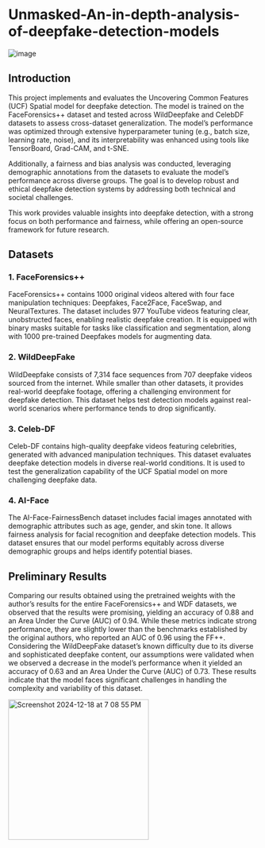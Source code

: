 # Unmasked-An-in-depth-analysis-of-deepfake-detection-models

![image](https://github.com/user-attachments/assets/a5adbe53-ee6a-4b10-855b-00dd66e04679)

## Introduction

This project implements and evaluates the Uncovering Common Features (UCF) Spatial model for deepfake detection. The model is trained on the FaceForensics++ dataset and tested across WildDeepfake and CelebDF datasets to assess cross-dataset generalization. The model’s performance was optimized through extensive hyperparameter tuning (e.g., batch size, learning rate, noise), and its interpretability was enhanced using tools like TensorBoard, Grad-CAM, and t-SNE.

Additionally, a fairness and bias analysis was conducted, leveraging demographic annotations from the datasets to evaluate the model’s performance across diverse groups. The goal is to develop robust and ethical deepfake detection systems by addressing both technical and societal challenges.

This work provides valuable insights into deepfake detection, with a strong focus on both performance and fairness, while offering an open-source framework for future research.

## Datasets
### 1. FaceForensics++
FaceForensics++ contains 1000 original videos altered with four face manipulation techniques: Deepfakes, Face2Face, FaceSwap, and NeuralTextures. The dataset includes 977 YouTube videos featuring clear, unobstructed faces, enabling realistic deepfake creation. It is equipped with binary masks suitable for tasks like classification and segmentation, along with 1000 pre-trained Deepfakes models for augmenting data.

### 2. WildDeepFake
WildDeepfake consists of 7,314 face sequences from 707 deepfake videos sourced from the internet. While smaller than other datasets, it provides real-world deepfake footage, offering a challenging environment for deepfake detection. This dataset helps test detection models against real-world scenarios where performance tends to drop significantly.

### 3. Celeb-DF
Celeb-DF contains high-quality deepfake videos featuring celebrities, generated with advanced manipulation techniques. This dataset evaluates deepfake detection models in diverse real-world conditions. It is used to test the generalization capability of the UCF Spatial model on more challenging deepfake data.

### 4. AI-Face
The AI-Face-FairnessBench dataset includes facial images annotated with demographic attributes such as age, gender, and skin tone. It allows fairness analysis for facial recognition and deepfake detection models. This dataset ensures that our model performs equitably across diverse demographic groups and helps identify potential biases.

## Preliminary Results
Comparing our results obtained using the pretrained weights with the author’s results for the entire FaceForensics++ and WDF datasets, we observed that the results were promising, yielding an accuracy of 0.88 and an Area Under the Curve (AUC) of 0.94. While these metrics indicate strong performance, they are slightly lower than the benchmarks established by the original authors, who reported an AUC of 0.96 using the FF++. Considering the WildDeepFake dataset’s known difficulty due to its diverse and sophisticated deepfake content, our assumptions were validated when we observed a decrease in the model’s performance when it yielded an accuracy of 0.63 and an Area Under the Curve (AUC) of 0.73. These results indicate that the model faces significant challenges in handling the complexity and variability of this dataset.

<img width="283" alt="Screenshot 2024-12-18 at 7 08 55 PM" src="https://github.com/user-attachments/assets/2e2b7801-070a-4bf4-9fc7-7d2417914938" />

